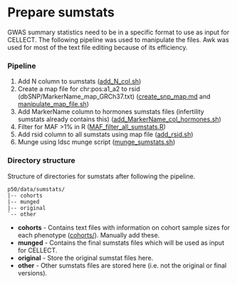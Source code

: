 # Prepare sumstats
GWAS summary statistics need to be in a specific format to use as input for CELLECT. The following pipeline was used to manipulate the files. Awk was used for most of the text file editing because of its efficiency.

### Pipeline
1. Add N column to sumstats ([add_N_col.sh](https://github.com/melparker101/p50/blob/main/prepare_sumstats/add_N_col.sh))
2. Create a map file for chr:pos:a1_a2 to rsid (dbSNP/MarkerName_map_GRCh37.txt) ([create_snp_map.md](https://github.com/melparker101/p50/blob/main/prepare_sumstats/create_snp_map.md) and [manipulate_map_file.sh](https://github.com/melparker101/p50/blob/main/prepare_sumstats/manipulate_map_file.sh))
2. Add MarkerName column to hormones sumstats files (infertility sumstats already contains this) ([add_MarkerName_col_hormones.sh](https://github.com/melparker101/p50/blob/main/prepare_sumstats/add_MarkerName_col_hormones.sh))
3. Filter for MAF >1% in R ([MAF_filter_all_sumstats.R](https://github.com/melparker101/p50/blob/main/prepare_sumstats/MAF_filter_all_sumstats.R))
4. Add rsid column to all sumstats using map file ([add_rsid.sh](https://github.com/melparker101/p50/blob/main/prepare_sumstats/add_rsid.sh))
5. Munge using ldsc munge script ([munge_sumstats.sh](https://github.com/melparker101/p50/blob/main/prepare_sumstats/munge_sumstats.sh))

### Directory structure 
Structure of directories for sumstats after following the pipeline.
``` text
p50/data/sumstats/
|-- cohorts
|-- munged
|-- original
`-- other
```
- **cohorts** - Contains text files with information on cohort sample sizes for each phenotype ([cohorts/](https://github.com/melparker101/p50/blob/main/prepare_sumstats/cohorts/)). Manually add these.
- **munged** - Contains the final sumstats files which will be used as input for CELLECT.
- **original** - Store the original sumstat files here.
- **other** - Other sumstats files are stored here (i.e. not the original or final versions).
